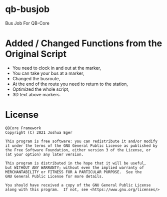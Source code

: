 # qb-busjob
Bus Job For QB-Core

# Added / Changed Functions from the Original Script
- You need to clock in and out at the marker,
- You can take your bus at a marker,
- Changed the busroute,
- At the end of the route you need to return to the station,
- Optimized the whole script,
- 3D text above markers.

# License

    QBCore Framework
    Copyright (C) 2021 Joshua Eger

    This program is free software: you can redistribute it and/or modify
    it under the terms of the GNU General Public License as published by
    the Free Software Foundation, either version 3 of the License, or
    (at your option) any later version.

    This program is distributed in the hope that it will be useful,
    but WITHOUT ANY WARRANTY; without even the implied warranty of
    MERCHANTABILITY or FITNESS FOR A PARTICULAR PURPOSE.  See the
    GNU General Public License for more details.

    You should have received a copy of the GNU General Public License
    along with this program.  If not, see <https://www.gnu.org/licenses/>
